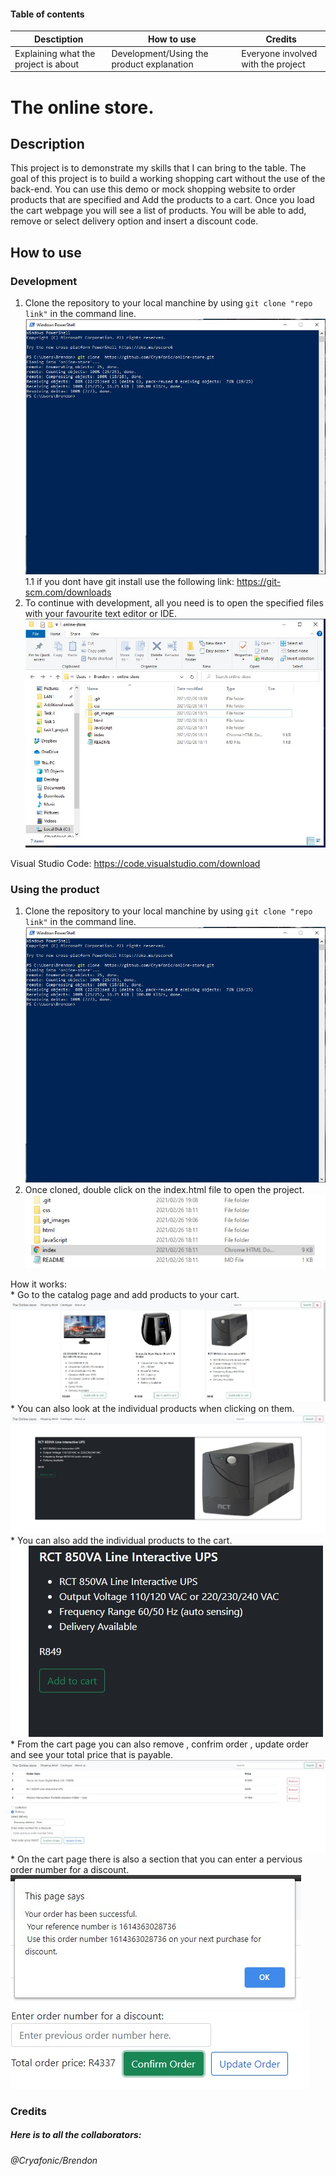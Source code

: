 
#### Table of contents

Desctiption | How to use | Credits
-|-|-
Explaining what the project is about | Development/Using the product explanation | Everyone involved with the project

# The online store.

## Description

This project is to demonstrate my skills that I can bring to the table. The goal of this project is to build a working shopping cart without the use of the back-end.
You can use this demo or mock shopping website to order products that are specified and Add the products to a cart. Once you load the cart webpage you will see a list of products. You will be able to add, remove or select delivery option and insert a discount code.

## How to use

### Development

1. Clone the repository to your local manchine by using ```git clone "repo link"``` in the command line.
    ![clone](/git_images/clone.jpg)  
  1.1 if you dont have git install use the following link: https://git-scm.com/downloads  
2. To continue with development, all you need is to open the specified files with your favourite text editor or IDE.  
    ![project_files](/git_images/project_files.jpg)  

Visual Studio Code: https://code.visualstudio.com/download  

### Using the product

1. Clone the repository to your local manchine by using ```git clone "repo link"``` in the command line.  
  ![clone](/git_images/clone.jpg)  
2. Once cloned, double click on the index.html file to open the project.  
  ![launch the project](/git_images/launch_the_project.jpg)  

 How it works:  
    * Go to the catalog page and add products to your cart.  
      ![catalog](/git_images/catalog.jpg)  
    * You can also look at the individual products when clicking on them.  
      ![individual product](/git_images/individual_product.jpg)  
    * You can also add the individual products to the cart.  
      ![product add cart](/git_images/product_add_cart.jpg)  
    * From the cart page you can also remove , confrim order , update order and see your total price that is payable.  
      ![cart](/git_images/cart.jpg)  
    * On the cart page there is also a section that you can enter a pervious order number for a discount.  
      ![order number](/git_images/order_number.jpg)  
      ![enter number field](/git_images/enter_number_field.jpg)  
      
### Credits

##### Here is to all the collaborators:
  ###### @Cryafonic/Brendon 
